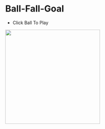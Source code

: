 # Ball-Fall-Goal
- Click Ball To Play

<!-- [![Alt](https://media.giphy.com/media/QCD25PbCLbaWCKBP4t/giphy.gif)](https://npkeerthi.github.io/Ball-Fall-Goal) -->
[<img src="https://media.giphy.com/media/QCD25PbCLbaWCKBP4t/giphy.gif" width="300">](https://npkeerthi.github.io/Ball-Fall-Goal)
